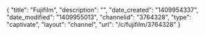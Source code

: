 {
    "title": "Fujifilm",
    "description": "",
    "date_created": "1409954337",
    "date_modified": "1409955013",
    "channelid": "3764328",
    "type": "captivate",
    "layout": "channel",
    "url": "\/c\/fujifilm\/3764328"
}